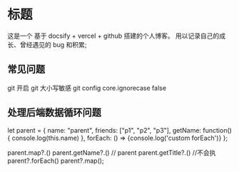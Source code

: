 # 标题

这是一个 基于 docsify + vercel + github 搭建的个人博客。
用以记录自己的成长、曾经遇见的 bug 和积累;

## 常见问题

git 开启 git 大小写敏感
git config core.ignorecase false

## 处理后端数据循环问题

let parent = {
name: "parent",
friends: ["p1", "p2", "p3"],
getName: function() {
console.log(this.name)
},
forEach: () => {console.log('custom forEach')}
};

parent.map?.()
parent.getName?.() // parent
parent.getTitle?.() //不会执
parent?.forEach()
parent?.map();
